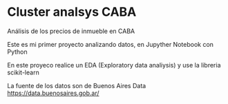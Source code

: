 # Cluster analsys CABA
Análisis de los precios de inmueble en CABA 

Este es mi primer proyecto analizando datos, en Jupyther Notebook con Python

En este proyeco realice un EDA (Exploratory data analiysis) y use la libreria scikit-learn

La fuente de los datos son de Buenos Aires Data
https://data.buenosaires.gob.ar/
